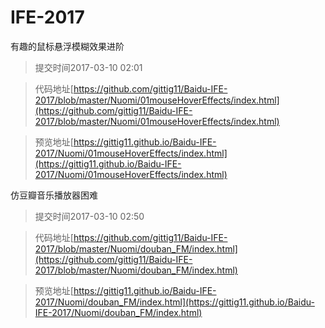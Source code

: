 # IFE-2017


有趣的鼠标悬浮模糊效果进阶

>  提交时间2017-03-10 02:01

>代码地址[https://github.com/gittig11/Baidu-IFE-2017/blob/master/Nuomi/01mouseHoverEffects/index.html](https://github.com/gittig11/Baidu-IFE-2017/blob/master/Nuomi/01mouseHoverEffects/index.html)

>预览地址[https://gittig11.github.io/Baidu-IFE-2017/Nuomi/01mouseHoverEffects/index.html](https://gittig11.github.io/Baidu-IFE-2017/Nuomi/01mouseHoverEffects/index.html)


仿豆瓣音乐播放器困难

>  提交时间2017-03-10 02:50

>代码地址[https://github.com/gittig11/Baidu-IFE-2017/blob/master/Nuomi/douban_FM/index.html](https://github.com/gittig11/Baidu-IFE-2017/blob/master/Nuomi/douban_FM/index.html)

>预览地址[https://gittig11.github.io/Baidu-IFE-2017/Nuomi/douban_FM/index.html](https://gittig11.github.io/Baidu-IFE-2017/Nuomi/douban_FM/index.html)
